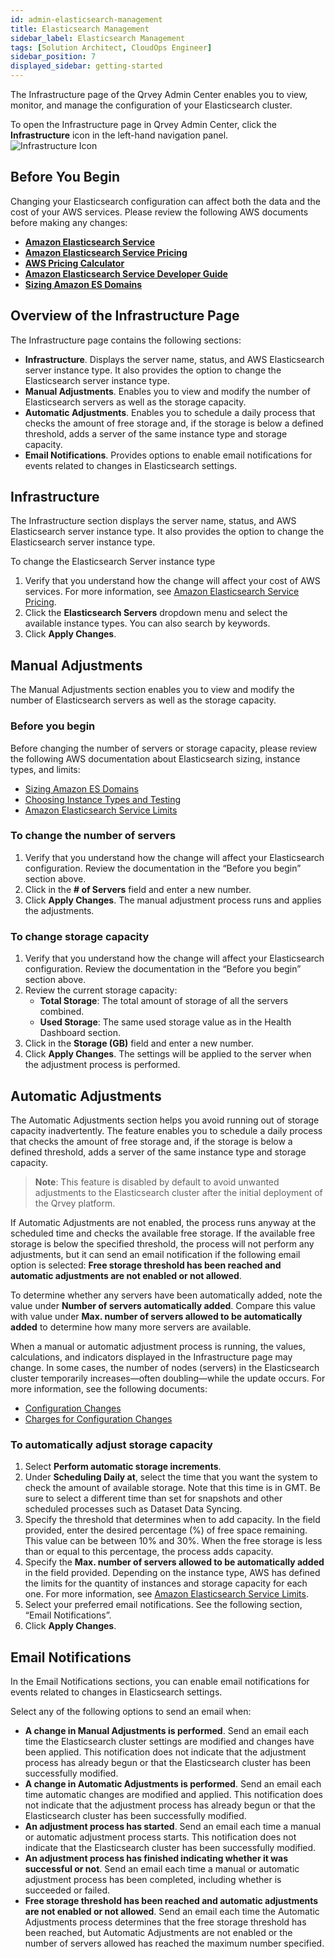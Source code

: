 ```yaml
---
id: admin-elasticsearch-management
title: Elasticsearch Management
sidebar_label: Elasticsearch Management
tags: [Solution Architect, CloudOps Engineer]
sidebar_position: 7
displayed_sidebar: getting-started
---
```


<div style={{textAlign: "justify"}}>
The Infrastructure page of the Qrvey Admin Center enables you to view, monitor, and manage the configuration of your Elasticsearch cluster. 

To open the Infrastructure page in Qrvey Admin Center, click the **Infrastructure** icon in the left-hand navigation panel.   
![Infrastructure Icon](https://s3.amazonaws.com/cdn.qrvey.com/documentation_assets/admin/Administering+Qrvey+Composer/elasticsearch_management/icon-admin-infrastructure.png)
 
## Before You Begin
Changing your Elasticsearch configuration can affect both the data and the cost of your AWS services. Please review the following AWS documents before making any changes: 

* <a href="https://aws.amazon.com/elasticsearch-service/" target="_blank"> <strong>Amazon Elasticsearch Service</strong></a> <br />
* <a href="https://aws.amazon.com/elasticsearch-service/pricing/" target="_blank"> <strong>Amazon Elasticsearch Service Pricing</strong></a> <br />
* <a href="https://calculator.aws/#/" target="_blank"> <strong>AWS Pricing Calculator</strong></a> <br />
* <a href="https://docs.aws.amazon.com/elasticsearch-service/latest/developerguide/what-is-amazon-elasticsearch-service.html" target="_blank"> <strong>Amazon Elasticsearch Service Developer Guide</strong></a> <br />
* <a href="https://docs.aws.amazon.com/elasticsearch-service/latest/developerguide/sizing-domains.html" target="_blank"> <strong>Sizing Amazon ES Domains</strong></a>

## Overview of the Infrastructure Page

The Infrastructure page contains the following sections:
* **Infrastructure**. Displays the server name, status, and AWS Elasticsearch server instance type. It also provides the option to change the Elasticsearch server instance type.
* **Manual Adjustments**. Enables you to view and modify the number of Elasticsearch servers as well as the storage capacity.
* **Automatic Adjustments**. Enables you to schedule a daily process that checks the amount of free storage and, if the storage is below a defined threshold, adds a server of the same instance type and storage capacity. 
* **Email Notifications**. Provides options to enable email notifications for events related to changes in Elasticsearch settings.


## Infrastructure

The Infrastructure section displays the server name, status, and AWS Elasticsearch server instance type. It also provides the option to change the Elasticsearch server instance type. 

To change the Elasticsearch Server instance type
1. Verify that you understand how the change will affect your cost of AWS services. For more information, see <a href="https://aws.amazon.com/elasticsearch-service/pricing/" target="_blank">Amazon Elasticsearch Service Pricing</a>.
2. Click the **Elasticsearch Servers** dropdown menu and select the available instance types. You can also search by keywords.
3. Click **Apply Changes**. 




## Manual Adjustments

The Manual Adjustments section enables you to view and modify the number of Elasticsearch servers as well as the storage capacity.

### Before you begin
Before changing the number of servers or storage capacity, please review the following AWS documentation about Elasticsearch sizing, instance types, and limits: 
* <a href="https://docs.aws.amazon.com/elasticsearch-service/latest/developerguide/sizing-domains.html" target="_blank">Sizing Amazon ES Domains</a>
* <a href="https://docs.aws.amazon.com/opensearch-service/latest/developerguide/sizing-domains.html#bp-instances" target="_blank">Choosing Instance Types and Testing</a>
* <a href="https://docs.aws.amazon.com/elasticsearch-service/latest/developerguide/aes-limits.html" target="_blank">Amazon Elasticsearch Service Limits</a>

### To change the number of servers
1. Verify that you understand how the change will affect your Elasticsearch configuration. Review the documentation in the “Before you begin” section above. 
2. Click in the **# of Servers** field and enter a new number. 
3. Click **Apply Changes**. The manual adjustment process runs and applies the adjustments. 

### To change storage capacity
1. Verify that you understand how the change will affect your Elasticsearch configuration. Review the documentation in the “Before you begin” section above.
2. Review the current storage capacity:
    * **Total Storage**: The total amount of storage of all the servers combined. 
    * **Used Storage**: The same used storage value as in the Health Dashboard section. 
3. Click in the **Storage (GB)** field and enter a new number. 
4. Click **Apply Changes**. The settings will be applied to the server when the adjustment process is performed. 

## Automatic Adjustments

The Automatic Adjustments section helps you avoid running out of storage capacity inadvertently. The feature enables you to schedule a daily process that checks the amount of free storage and, if the storage is below a defined threshold, adds a server of the same instance type and storage capacity. 

>**Note**: This feature is disabled by default to avoid unwanted adjustments to the Elasticsearch cluster after the initial deployment of the Qrvey platform. 

If Automatic Adjustments are not enabled, the process runs anyway at the scheduled time and checks the available free storage. If the available free storage is below the specified threshold, the process will not perform any adjustments, but it can send an email notification if the following email option is selected: **Free storage threshold has been reached and automatic adjustments are not enabled or not allowed**. 

To determine whether any servers have been automatically added, note the value under **Number of servers automatically added**. Compare this value with value under **Max. number of servers allowed to be automatically added** to determine how many more servers are available.

When a manual or automatic adjustment process is running, the values, calculations, and indicators displayed in the Infrastructure page may change. In some cases, the number of nodes (servers) in the Elasticsearch cluster temporarily increases—often doubling—while the update occurs. For more information, see the following documents: 
* <a href="https://docs.aws.amazon.com/elasticsearch-service/latest/developerguide/es-managedomains-configuration-changes.html" target="_blank">Configuration Changes</a>
* <a href="https://docs.aws.amazon.com/elasticsearch-service/latest/developerguide/es-managedomains-configuration-changes.html#es-managedomains-config-charges" target="_blank">Charges for Configuration Changes</a>


### To automatically adjust storage capacity
1. Select **Perform automatic storage increments**. 
2. Under **Scheduling Daily at**, select the time that you want the system to check the amount of available storage. Note that this time is in GMT. Be sure to select a different time than set for snapshots and other scheduled processes such as Dataset Data Syncing. 
3. Specify the threshold that determines when to add capacity. In the field provided, enter the desired percentage (%) of free space remaining. This value can be between 10% and 30%. When the free storage is less than or equal to this percentage, the process adds capacity. 
4. Specify the **Max. number of servers allowed to be automatically added** in the field provided. Depending on the instance type, AWS has defined the limits for the quantity of instances and storage capacity for each one. For more information, see <a href="https://docs.aws.amazon.com/elasticsearch-service/latest/developerguide/aes-limits.html" target="_blank">Amazon Elasticsearch Service Limits</a>.
5. Select your preferred email notifications. See the following section, “Email Notifications”. 
6. Click **Apply Changes**. 



## Email Notifications

In the Email Notifications sections, you can enable email notifications for events related to changes in Elasticsearch settings. 

Select any of the following options to send an email when: 

* **A change in Manual Adjustments is performed**. Send an email each time the Elasticsearch cluster settings are modified and changes have been applied. This notification does not indicate that the adjustment process has already begun or that the Elasticsearch cluster has been successfully modified.
* **A change in Automatic Adjustments is performed**. Send an email each time automatic changes are modified and applied. This notification does not indicate that the adjustment process has already begun or that the Elasticsearch cluster has been successfully modified.
* **An adjustment process has started**. Send an email each time a manual or automatic adjustment process starts. This notification does not indicate that the Elasticsearch cluster has been successfully modified.
* **An adjustment process has finished indicating whether it was successful or not**. Send an email each time a manual or automatic adjustment process has been completed, including whether is succeeded or failed. 
* **Free storage threshold has been reached and automatic adjustments are not enabled or not allowed**. Send an email each time the Automatic Adjustments process determines that the free storage threshold has been reached, but Automatic Adjustments are not enabled or the number of servers allowed has reached the maximum number specified.
   
</div>
